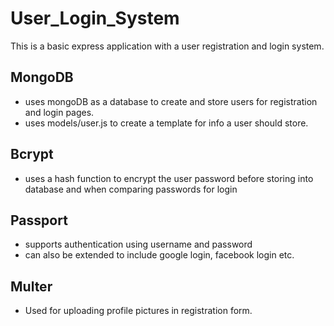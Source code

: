 # User_Login_System

This is a basic express application with a user registration and login system.

## MongoDB
* uses mongoDB as a database to create and store users for registration and login pages.
* uses models/user.js to create a template for info a user should store.

## Bcrypt
* uses a hash function to encrypt the user password before storing into database and when comparing passwords for login

## Passport
* supports authentication using username and password
* can also be extended to include google login, facebook login etc.

## Multer
* Used for uploading profile pictures in registration form.
